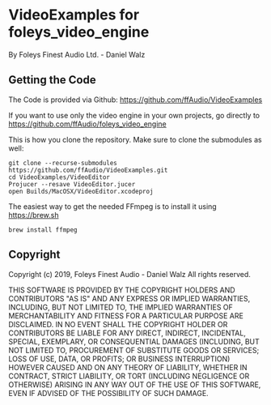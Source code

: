 VideoExamples for foleys_video_engine
=====================================

By Foleys Finest Audio Ltd. - Daniel Walz

Getting the Code
----------------

The Code is provided via Github: https://github.com/ffAudio/VideoExamples

If you want to use only the video engine in your own projects, go directly to
https://github.com/ffAudio/foleys_video_engine

This is how you clone the repository. Make sure to clone the submodules as well:

```
git clone --recurse-submodules https://github.com/ffAudio/VideoExamples.git
cd VideoExamples/VideoEditor
Projucer --resave VideoEditor.jucer
open Builds/MacOSX/VideoEditor.xcodeproj
```

The easiest way to get the needed FFmpeg is to install it using https://brew.sh

```
brew install ffmpeg
```

Copyright
---------

 Copyright (c) 2019, Foleys Finest Audio - Daniel Walz
 All rights reserved.

 THIS SOFTWARE IS PROVIDED BY THE COPYRIGHT HOLDERS AND CONTRIBUTORS "AS IS" AND
 ANY EXPRESS OR IMPLIED WARRANTIES, INCLUDING, BUT NOT LIMITED TO, THE IMPLIED
 WARRANTIES OF MERCHANTABILITY AND FITNESS FOR A PARTICULAR PURPOSE ARE DISCLAIMED.
 IN NO EVENT SHALL THE COPYRIGHT HOLDER OR CONTRIBUTORS BE LIABLE FOR ANY DIRECT,
 INDIRECT, INCIDENTAL, SPECIAL, EXEMPLARY, OR CONSEQUENTIAL DAMAGES (INCLUDING,
 BUT NOT LIMITED TO, PROCUREMENT OF SUBSTITUTE GOODS OR SERVICES; LOSS OF USE,
 DATA, OR PROFITS; OR BUSINESS INTERRUPTION) HOWEVER CAUSED AND ON ANY THEORY OF
 LIABILITY, WHETHER IN CONTRACT, STRICT LIABILITY, OR TORT (INCLUDING NEGLIGENCE
 OR OTHERWISE) ARISING IN ANY WAY OUT OF THE USE OF THIS SOFTWARE, EVEN IF ADVISED
 OF THE POSSIBILITY OF SUCH DAMAGE.


